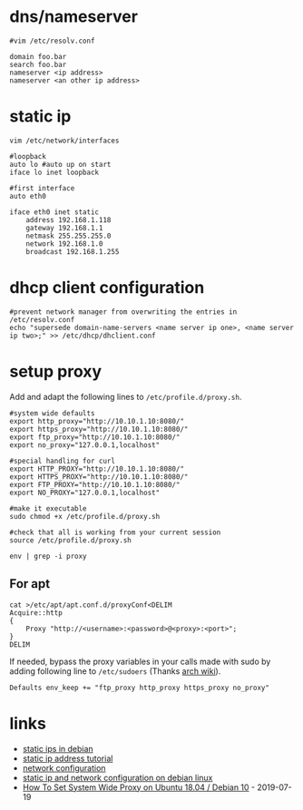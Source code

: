 # dns/nameserver

```
#vim /etc/resolv.conf

domain foo.bar
search foo.bar
nameserver <ip address>
nameserver <an other ip address>
```

# static ip

```
vim /etc/network/interfaces

#loopback
auto lo #auto up on start
iface lo inet loopback

#first interface
auto eth0

iface eth0 inet static
    address 192.168.1.118  
    gateway 192.168.1.1
    netmask 255.255.255.0
    network 192.168.1.0
    broadcast 192.168.1.255
```

# dhcp client configuration

```
#prevent network manager from overwriting the entries in /etc/resolv.conf
echo "supersede domain-name-servers <name server ip one>, <name server ip two>;" >> /etc/dhcp/dhclient.conf
```

# setup proxy

Add and adapt the following lines to `/etc/profile.d/proxy.sh`.

```
#system wide defaults
export http_proxy="http://10.10.1.10:8080/"
export https_proxy="http://10.10.1.10:8080/"
export ftp_proxy="http://10.10.1.10:8080/"
export no_proxy="127.0.0.1,localhost"

#special handling for curl
export HTTP_PROXY="http://10.10.1.10:8080/"
export HTTPS_PROXY="http://10.10.1.10:8080/"
export FTP_PROXY="http://10.10.1.10:8080/"
export NO_PROXY="127.0.0.1,localhost"
```

```
#make it executable
sudo chmod +x /etc/profile.d/proxy.sh
```

```
#check that all is working from your current session
source /etc/profile.d/proxy.sh

env | grep -i proxy
```

## For apt

```
cat >/etc/apt/apt.conf.d/proxyConf<DELIM
Acquire::http
{
    Proxy "http://<username>:<password>@<proxy>:<port>";
}
DELIM
```

If needed, bypass the proxy variables in your calls made with sudo by adding following line to `/etc/sudoers` (Thanks [arch wiki](https://wiki.archlinux.org/index.php/Sudo#Environment_variables)).

```
Defaults env_keep += "ftp_proxy http_proxy https_proxy no_proxy"
```

# links

* [static ips in debian](http://www.techiecorner.com/486/how-to-setup-static-ip-in-debian/)
* [static ip address tutorial](http://www.cyberciti.biz/faq/linux-configure-a-static-ip-address-tutorial/)
* [network configuration](https://wiki.debian.org/NetworkConfiguration)
* [static ip and network configuration on debian linux ](https://www.howtoforge.com/debian-static-ip-address)
* [How To Set System Wide Proxy on Ubuntu 18.04 / Debian 10](https://computingforgeeks.com/how-to-set-system-wide-proxy-on-ubuntu-debian/) - 2019-07-19
